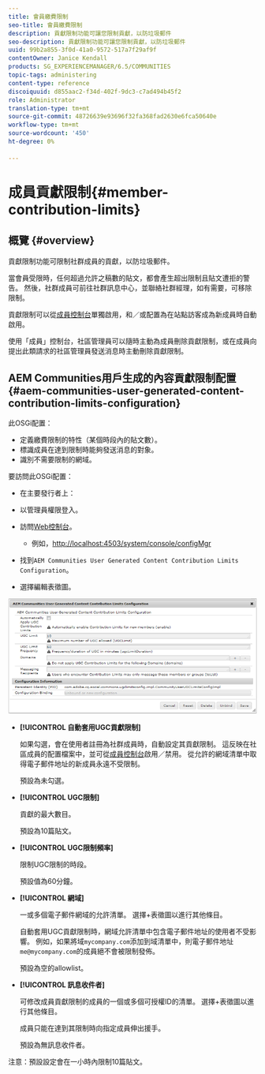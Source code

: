 ```yaml
---
title: 會員繳費限制
seo-title: 會員繳費限制
description: 貢獻限制功能可讓您限制貢獻，以防垃圾郵件
seo-description: 貢獻限制功能可讓您限制貢獻，以防垃圾郵件
uuid: 99b2a855-3f0d-41a0-9572-517a7f29af9f
contentOwner: Janice Kendall
products: SG_EXPERIENCEMANAGER/6.5/COMMUNITIES
topic-tags: administering
content-type: reference
discoiquuid: d855aac2-f34d-402f-9dc3-c7ad494b45f2
role: Administrator
translation-type: tm+mt
source-git-commit: 48726639e93696f32fa368fad2630e6fca50640e
workflow-type: tm+mt
source-wordcount: '450'
ht-degree: 0%

---
```



# 成員貢獻限制{#member-contribution-limits}

## 概覽 {#overview}

貢獻限制功能可限制社群成員的貢獻，以防垃圾郵件。

當會員受限時，任何超過允許之稿數的貼文，都會產生超出限制且貼文遭拒的警告。 然後，社群成員可前往社群訊息中心，並聯絡社群經理，如有需要，可移除限制。

貢獻限制可以從[成員控制台](members.md)單獨啟用，和／或配置為在站點訪客成為新成員時自動啟用。

使用「成員」控制台，社區管理員可以隨時主動為成員刪除貢獻限制，或在成員向提出此類請求的社區管理員發送消息時主動刪除貢獻限制。

## AEM Communities用戶生成的內容貢獻限制配置{#aem-communities-user-generated-content-contribution-limits-configuration}

此OSGi配置：

* 定義繳費限制的特性（某個時段內的貼文數）。
* 標識成員在達到限制時能夠發送消息的對象。
* 識別不需要限制的網域。

要訪問此OSGi配置：

* 在主要發行者上：
* 以管理員權限登入。
* 訪問[Web控制台](../../help/sites-deploying/configuring-osgi.md)。

   * 例如，[http://localhost:4503/system/console/configMgr](http://localhost:4503/system/console/configMgr)

* 找到`AEM Communities User Generated Content Contribution Limits Configuration`。
* 選擇編輯表徵圖。

![configure-limits](assets/configure-limits.png)

* **[!UICONTROL 自動套用UGC貢獻限制]**

   如果勾選，會在使用者註冊為社群成員時，自動設定其貢獻限制。 這反映在社區成員的配置檔案中，並可從[成員控制台](members.md)啟用／禁用。 從允許的網域清單中取得電子郵件地址的新成員永遠不受限制。

   預設為未勾選。

* **[!UICONTROL UGC限制]**

   貢獻的最大數目。

   預設為10篇貼文。

* **[!UICONTROL UGC限制頻率]**

   限制UGC限制的時段。

   預設值為60分鐘。

* **[!UICONTROL 網域]**

   一或多個電子郵件網域的允許清單。 選擇+表徵圖以進行其他條目。

   自動套用UGC貢獻限制時，網域允許清單中包含電子郵件地址的使用者不受影響。 例如，如果將域`mycompany.com`添加到域清單中，則電子郵件地址`me@mycompany.com`的成員絕不會被限制發佈。

   預設為空的allowlist。

* **[!UICONTROL 訊息收件者]**

   可修改成員貢獻限制的成員的一個或多個可授權ID的清單。 選擇+表徵圖以進行其他條目。

   成員只能在達到其限制時向指定成員伸出援手。

   預設為無訊息收件者。

注意：預設設定會在一小時內限制10篇貼文。
